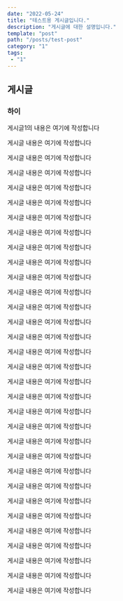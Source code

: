 ```yaml
---
date: "2022-05-24"
title: "테스트용 게시글입니다."
description: "게시글에 대한 설명입니다."
template: "post"
path: "/posts/test-post"
category: "1"
tags:
 - "1"
---
```


## 게시글
### 하이
게시글1의 내용은 여기에 작성합니다

게시글 내용은 여기에 작성합니다

게시글 내용은 여기에 작성합니다

게시글 내용은 여기에 작성합니다

게시글 내용은 여기에 작성합니다

게시글 내용은 여기에 작성합니다

게시글 내용은 여기에 작성합니다

게시글 내용은 여기에 작성합니다

게시글 내용은 여기에 작성합니다

게시글 내용은 여기에 작성합니다

게시글 내용은 여기에 작성합니다

게시글 내용은 여기에 작성합니다

게시글 내용은 여기에 작성합니다

게시글 내용은 여기에 작성합니다

게시글 내용은 여기에 작성합니다

게시글 내용은 여기에 작성합니다

게시글 내용은 여기에 작성합니다

게시글 내용은 여기에 작성합니다

게시글 내용은 여기에 작성합니다

게시글 내용은 여기에 작성합니다

게시글 내용은 여기에 작성합니다

게시글 내용은 여기에 작성합니다

게시글 내용은 여기에 작성합니다

게시글 내용은 여기에 작성합니다

게시글 내용은 여기에 작성합니다

게시글 내용은 여기에 작성합니다

게시글 내용은 여기에 작성합니다

게시글 내용은 여기에 작성합니다

게시글 내용은 여기에 작성합니다

게시글 내용은 여기에 작성합니다

게시글 내용은 여기에 작성합니다

게시글 내용은 여기에 작성합니다

